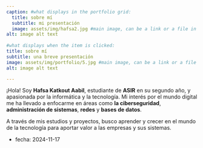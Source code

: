 ```yaml
---
caption: #what displays in the portfolio grid:
  title: sobre mí
  subtitle: mi presentación
  image: assets/img/hafsa2.jpg #main image, can be a link or a file in assets/img/portfolio
alt: image alt text
  
#what displays when the item is clicked:
title: sobre mí
subtitle: una breve presentación
image: assets/img/portfolio/5.jpg #main image, can be a link or a file in assets/img/portfolio
alt: image alt text

---
```

¡Hola! Soy **Hafsa Katkout Aabil**, estudiante de **ASIR** en su segundo año, y apasionada por la informática y la tecnología. Mi interés por el mundo digital me ha llevado a enfocarme en áreas como **la ciberseguridad**, **administración de sistemas**, **redes** y **bases de datos**.

A través de mis estudios y proyectos, busco aprender y crecer en el mundo de la tecnología para aportar valor a las empresas y sus sistemas.

- fecha: 2024-11-17

